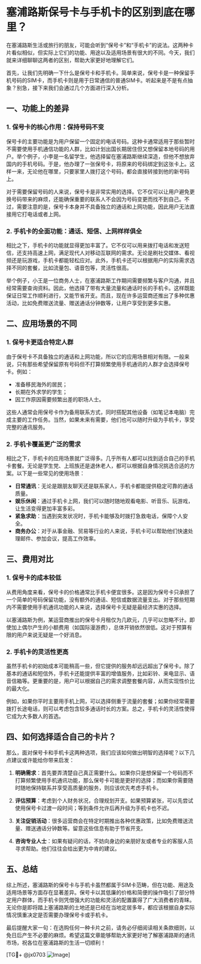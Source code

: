# 塞浦路斯保号卡与手机卡的区别到底在哪里？

在塞浦路斯生活或旅行的朋友，可能会听到“保号卡”和“手机卡”的说法。这两种卡片看似相似，但实际上它们的功能、用途以及适用场景有很大的不同。今天，我们就来详细聊聊这两者的区别，帮助大家更好地理解它们。

首先，让我们先明确一下什么是保号卡和手机卡。简单来说，保号卡是一种保留手机号码的SIM卡，而手机卡则是用于日常通信的普通SIM卡。听起来是不是有点抽象？别急，接下来我们会通过几个方面进行深入分析。

## 一、功能上的差异

### 1. 保号卡的核心作用：保持号码不变

保号卡的主要功能是为用户保留一个固定的电话号码。这种卡通常适用于那些暂时不需要使用手机通信功能的人群，比如计划出国长期居住但又想保留本地号码的用户。举个例子，小李是一名留学生，他选择留在塞浦路斯继续深造，但他不想放弃国内的手机号码。于是，他办理了一张保号卡，将原来的号码绑定到这张卡上。这样一来，无论他在哪里，只要家里人拨打这个号码，都会直接转接到他的新号码上。

对于需要保留号码的人来说，保号卡是非常实用的选择。它不仅可以让用户避免更换号码带来的麻烦，还能确保重要的联系人不会因为号码变更而找不到自己。不过，需要注意的是，保号卡本身并不具备独立的通话和上网功能，因此用户无法直接用它打电话或者上网。

### 2. 手机卡的全面功能：通话、短信、上网样样俱全

相比之下，手机卡的功能就显得更加丰富了。它不仅可以用来拨打电话和发送短信，还支持高速上网，满足现代人对移动互联网的需求。无论是刷社交媒体、看视频还是玩游戏，手机卡都能轻松应对。此外，手机卡还可以根据用户的实际需求选择不同的套餐，比如流量包、语音包等，灵活性很高。

举个例子，小王是一位商务人士，在塞浦路斯工作期间需要频繁与客户沟通，并且经常需要查询资料。因此，他选择了带有大量流量和通话时长的手机卡。这样既能保证日常工作顺利进行，又能节省开支。而且，现在许多运营商还推出了多种优惠活动，比如免费赠送流量、赠送通话分钟数等，让用户享受到更多实惠。

## 二、应用场景的不同

### 1. 保号卡更适合特定人群

由于保号卡不具备独立的通话和上网功能，所以它的应用场景相对有限。一般来说，只有那些希望保留原有号码但不打算频繁使用手机通讯的人群才会选择保号卡。例如：

- 准备移民海外的居民；
- 长期在外求学的学生；
- 因工作原因需要频繁出差的职场人士。

这些人通常会用保号卡作为备用联系方式，同时搭配其他设备（如笔记本电脑）完成主要的工作任务。当然，如果未来有需要，他们也可以随时升级为手机卡，享受完整的通讯服务。

### 2. 手机卡覆盖更广泛的需求

相比之下，手机卡的应用场景就广泛得多。几乎所有人都可以找到适合自己的手机卡套餐。无论是学生党、上班族还是退休老人，都可以根据自身情况挑选合适的方案。以下是一些常见的使用场景：

- **日常通讯**：无论是跟朋友聊天还是联系家人，手机卡都能提供稳定可靠的通话质量。
- **娱乐休闲**：通过手机卡上网，我们可以随时随地观看电影、听音乐、玩游戏，让生活变得更加丰富多彩。
- **紧急求助**：当遇到突发状况时，手机卡能够及时拨打急救电话，保障个人安全。
- **商务办公**：对于从事金融、贸易等行业的人来说，手机卡可以帮助他们快速处理邮件、参加会议，提高工作效率。

## 三、费用对比

### 1. 保号卡的成本较低

从费用角度来看，保号卡的价格通常比手机卡便宜很多。这是因为保号卡只承担了一个简单的号码保留功能，没有额外的通话、短信或数据流量支出。对于那些短期内不需要使用手机通讯功能的人来说，选择保号卡无疑是最经济实惠的选择。

以塞浦路斯为例，某运营商推出的保号卡月租仅为几欧元，几乎可以忽略不计。即使加上偶尔产生的小额费用（如国际漫游费），总体开销依然很低。这对于预算有限的用户来说无疑是一个好消息。

### 2. 手机卡的灵活性更高

虽然手机卡的初始成本可能稍高一些，但它提供的服务却远远超出了保号卡。除了基本的通话和短信外，手机卡还能提供丰富的增值服务，比如彩铃、来电显示、语音信箱等。更重要的是，用户可以根据自己的需求调整套餐内容，从而实现性价比的最大化。

例如，如果你平时主要用手机上网，可以选择侧重于流量的套餐；如果你经常需要拨打长途电话，则可以考虑包含较多通话时长的方案。总之，手机卡的灵活性使得它成为大多数人的首选。

## 四、如何选择适合自己的卡片？

那么，面对保号卡和手机卡这两种选项，我们应该如何做出明智的选择呢？以下几点建议或许能给你带来启发：

1. **明确需求**：首先要弄清楚自己真正需要什么。如果你只是想保留一个号码而不打算频繁使用手机通讯功能，那么保号卡可能是更好的选择；而如果你需要随时随地保持联系并享受高质量的服务，则应该优先考虑手机卡。

2. **评估预算**：考虑到个人财务状况，合理规划开支。如果预算紧张，可以先尝试使用保号卡过渡一段时间；等到条件允许后再升级为手机卡也不迟。

3. **关注促销活动**：很多运营商会在特定时期推出各种优惠政策，比如免费赠送流量、赠送通话分钟数等。留意这些信息有助于节省开支。

4. **咨询专业人士**：如果有疑问的话，不妨向身边的亲朋好友或者专业的客服人员寻求帮助。他们往往会给出更为中肯的建议。

## 五、总结

综上所述，塞浦路斯的保号卡与手机卡虽然都属于SIM卡范畴，但在功能、用途及适用场景等方面存在显著差异。保号卡以其低廉的价格和简便的操作吸引了部分特定用户群体，而手机卡则凭借强大的功能和灵活的配置赢得了广大消费者的青睐。无论你是即将踏上塞浦路斯的土地还是已经在当地定居多年，都应该根据自身实际情况慎重决定是否需要办理保号卡或手机卡。

最后提醒大家一句：在选购任何一种卡片之前，请务必仔细阅读相关条款细则，以免日后产生不必要的麻烦。希望这篇文章能够帮助大家更好地了解塞浦路斯的通讯市场，祝各位在塞浦路斯的生活一切顺利！

[TG💪+ @jx0703 ![Image](https://github.com/user-attachments/assets/dbca1d08-cadb-493c-b0ec-ad6f7a83f270)]